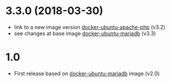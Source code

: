 # 3.3.0 (2018-03-30)

- link to a new image version [docker-ubuntu-apache-php](https://github.com/demmonico/docker-ubuntu-apache-php) (v3.2)
- see changes at base image [docker-ubuntu-mariadb](https://github.com/demmonico/docker-ubuntu-mariadb) (v3.3)


# 1.0

- First release based on [docker-ubuntu-mariadb](https://github.com/demmonico/docker-ubuntu-mariadb) image (v2.0)
